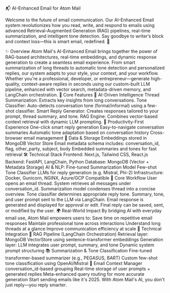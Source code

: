 📬 AI-Enhanced Email for Atom Mail

Welcome to the future of email communication. Our AI-Enhanced Email system revolutionizes how you read, write, and respond to emails using advanced Retrieval-Augmented Generation (RAG) pipelines, real-time summarization, and intelligent tone detection. Say goodbye to writer’s block and context loss—this is smart email, redefined. 🚀




✨ Overview
Atom Mail's AI-Enhanced Email brings together the power of RAG-based architectures, real-time embeddings, and dynamic response generation to create a seamless email experience. From smart summarization of long threads to automatic tone detection and personalized replies, our system adapts to your style, your context, and your workflow.
Whether you're a professional, developer, or entrepreneur—generate high-quality, context-aware replies in seconds using our custom-built LLM pipeline, enhanced with vector search, metadata-driven memory, and LangChain orchestration.
🧠 Core Features
🤖 AI-Driven Intelligence
Thread Summarization: Extracts key insights from long conversations.
Tone Classifier: Auto-detects conversation tone (formal/informal) using a few-shot classifier.
Smart Reply Generator: Creates responses tailored to your prompt, thread summary, and tone.
RAG Engine: Combines vector-based context retrieval with dynamic LLM prompting.
💼 Productivity-First Experience
One-click smart reply generation
Easy-to-navigate conversation summaries
Automatic tone adaptation based on conversation history
Cross-browser email management
💾 Data & Storage
Embeddings stored in MongoDB Vector Store
Email metadata schema includes:
conversation_id, flag, other_party, subject, body
Embedded summaries and tones for fast retrieval
🛠 Technical Stack
Frontend: Next.js, Tailwind CSS, React.js
Backend: FastAPI, LangChain, Python
Database: MongoDB (Vector + Metadata Storage)
AI & NLP:
Fine-tuned Summarization Model
Few-shot Tone Classifier
LLMs for reply generation (e.g. Mistral, Phi-2)
Infrastructure: Docker, Gunicorn, NGINX, Azure/GCP Compatible
🔄 Core Workflow
User opens an email thread.
System retrieves all messages under conversation_id.
Summarization model condenses thread into a concise overview.
Tone classifier determines appropriate reply tone.
Summary, tone, and user prompt sent to the LLM via LangChain.
Email response is generated and displayed for approval or edit.
Final reply can be saved, sent, or modified by the user.
🌍 Real-World Impact
By bridging AI with everyday email use, Atom Mail empowers users to:
Save time on repetitive email responses
Maintain professional tone across interactions
Understand long threads at a glance
Improve communication efficiency at scale
🔗 Technical Integration
🧠 RAG Pipeline (LangChain Orchestration)
Retrieval layer: MongoDB VectorStore using sentence-transformer embeddings
Generation layer: LLM integrates user prompt, summary, and tone
Dynamic system prompt structuring
📚 Summarization & Tone Classification
Fine-tuned transformer-based summarizer (e.g., PEGASUS, BART)
Custom few-shot tone classification using OpenAI/Mistral
📨 Email Context Manager
conversation_id-based grouping
Real-time storage of user prompts + generated replies
Meta-enhanced query routing for more accurate generation
Start sending emails like it's 2025.
With Atom Mail's AI, you don't just reply—you reply smarter.
